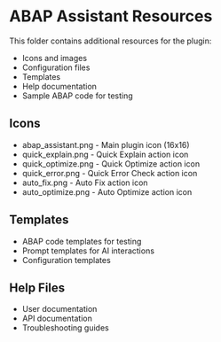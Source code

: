 # ABAP Assistant Resources

This folder contains additional resources for the plugin:

- Icons and images
- Configuration files
- Templates
- Help documentation
- Sample ABAP code for testing

## Icons
- abap_assistant.png - Main plugin icon (16x16)
- quick_explain.png - Quick Explain action icon
- quick_optimize.png - Quick Optimize action icon
- quick_error.png - Quick Error Check action icon
- auto_fix.png - Auto Fix action icon
- auto_optimize.png - Auto Optimize action icon

## Templates
- ABAP code templates for testing
- Prompt templates for AI interactions
- Configuration templates

## Help Files
- User documentation
- API documentation
- Troubleshooting guides
